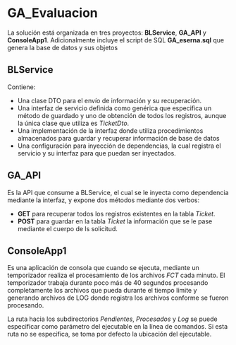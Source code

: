 # GA_Evaluacion

La solución está organizada en tres proyectos: **BLService**, **GA_API** y **ConsoleApp1**. Adicionalmente incluye el script de SQL **GA_eserna.sql** que genera la base de datos y sus objetos

## BLService

Contiene:
* Una clase DTO para el envío de información y su recuperación.
* Una interfaz de servicio definida como genérica que especifica un método de guardado y uno de obtención de todos los registros, aunque la única clase que utiliza es *TicketDto*.
* Una implementación de la interfaz donde utiliza procedimientos almacenados para guardar y recuperar información de base de datos
* Una configuración para inyección de dependencias, la cual registra el servicio y su interfaz para que puedan ser inyectados.

## GA_API

Es la API que consume a BLService, el cual se le inyecta como dependencia mediante la interfaz, y expone dos métodos mediante dos verbos:
* **GET** para recuperar todos los registros existentes en la tabla *Ticket*.
* **POST** para guardar en la tabla *Ticket* la información que se le pase mediante el cuerpo de ls solicitud.

## ConsoleApp1

Es una aplicación de consola que cuando se ejecuta, mediante un temporizador realiza el procesamiento de los archivos *FCT* cada minuto. El temporizador trabaja durante poco más de 40 segundos procesando completamente los archivos que pueda durante el tiempo límite y generando archivos de LOG donde registra los archivos conforme se fueron procesando.

La ruta hacia los subdirectorios *Pendientes*, *Procesados* y *Log* se puede especificar como parámetro del ejecutable en la línea de comandos. Si esta ruta no se especifica, se toma por defecto la ubicación del ejecutable.
